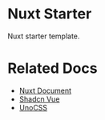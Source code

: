 # Nuxt Starter

Nuxt starter template.

# Related Docs

- [Nuxt Document](https://nuxt.com/docs/getting-started)
- [Shadcn Vue](https://www.shadcn-vue.com/docs/components)
- [UnoCSS](https://unocss.dev/guide/)
